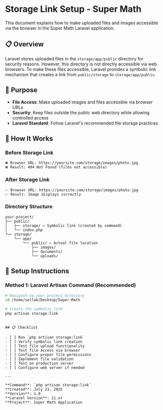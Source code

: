 # Storage Link Setup - Super Math

This document explains how to make uploaded files and images accessible via the browser in the Super Math Laravel application.

## 📋 Overview

Laravel stores uploaded files in the `storage/app/public` directory for security reasons. However, this directory is not directly accessible via web browsers. To make these files accessible, Laravel provides a symbolic link mechanism that creates a link from `public/storage` to `storage/app/public`.

## 🎯 Purpose

- **File Access**: Make uploaded images and files accessible via browser URLs
- **Security**: Keep files outside the public web directory while allowing controlled access
- **Laravel Standard**: Follow Laravel's recommended file storage practices

## 🔗 How It Works

### Before Storage Link
```
❌ Browser URL: https://yoursite.com/storage/images/photo.jpg
❌ Result: 404 Not Found (files not accessible)
```

### After Storage Link
```
✅ Browser URL: https://yoursite.com/storage/images/photo.jpg
✅ Result: Image displays correctly
```

### Directory Structure
```
your-project/
├── public/
│   ├── storage/ ← Symbolic link (created by command)
│   └── index.php
└── storage/
    └── app/
        └── public/ ← Actual file location
            ├── images/
            ├── documents/
            └── uploads/
```

## 🚀 Setup Instructions

### Method 1: Laravel Artisan Command (Recommended)
```bash
# Navigate to your project directory
cd /home/sellak/Desktop/Super-Math

# Create the symbolic link
php artisan storage:link
```
```

## 📋 Checklist

- [ ] Run `php artisan storage:link`
- [ ] Verify symbolic link creation
- [ ] Test file upload functionality
- [ ] Test file access via browser
- [ ] Configure proper file permissions
- [ ] Implement file validation
- [ ] Test on production server
- [ ] Configure web server if needed

---

**Command**: `php artisan storage:link`  
**Created**: July 23, 2025  
**Version**: 1.0  
**Laravel Version**: 11.x+  
**Project**: Super Math Application
